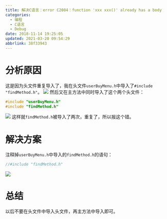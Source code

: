 ```yaml
---
title: 解决C语言：error C2084：function 'xxx xxx()' already has a body
categories: 
  - 编程
  - C语言
  - Debug
date: 2018-11-14 19:25:05
updated: 2021-03-20 09:54:29
abbrlink: 38f33943
---
```

# 分析原因
这是因为头文件重复导入了，我在头文件`userBuyMenu.h`中导入了`#include "findMethod.h"`。
![](https://image-1257720033.cos.ap-shanghai.myqcloud.com/blog/C/debug/alredyHasABody/alreadyhasabody.png)
然后又在主方法中同时导入了这个两个头文件：
```c
#include "userBuyMenu.h"
#include "findMethod.h"
```
![](https://image-1257720033.cos.ap-shanghai.myqcloud.com/blog/C/debug/alredyHasABody/congfudaoru.png)
这样就`findMethod.h`被导入了两次，重复了，所以报这个错。
# 解决方案
注释掉`userBuyMenu.h`中导入的`findMethod.h`的语句：
```c
//#include "findMethod.h"
```
![](https://image-1257720033.cos.ap-shanghai.myqcloud.com/blog/C/debug/alredyHasABody/zhushidiao.png)
# 总结
以后不要在头文件中导入头文件，再主方法中导入即可。
